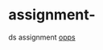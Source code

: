 # assignment-
ds assignment
[opps](https://gray-scientist-hsdfa.ineuron.app/lab/tree/work/opss_assignment.ipynb)
